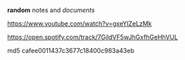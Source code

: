 **random** notes and _documents_

https://www.youtube.com/watch?v=gxeYIZeLzMk

https://open.spotify.com/track/7GjldVF5wJhGxfhGeHhVUL


md5
cafee0011437c3677c18400c983a43eb
